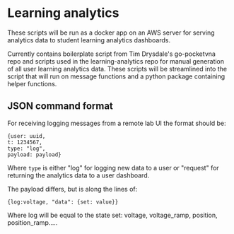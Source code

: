 # Learning analytics

These scripts will be run as a docker app on an AWS server for serving analytics data to student learning analytics dashboards.

Currently contains boilerplate script from Tim Drysdale's go-pocketvna repo and scripts used in the learning-analytics repo for manual generation of all user learning analytics data. These scripts will be streamlined into the script that will run on message functions and a python package containing helper functions.


## JSON command format

For receiving logging messages from a remote lab UI the format should be:

```
{user: uuid, 
t: 1234567, 
type: "log", 
payload: payload}
```

Where ```type``` is either "log" for logging new data to a user or "request" for returning the analytics data to a user dashboard.

The payload differs, but is along the lines of:

```
{log:voltage, "data": {set: value}}
```

Where log will be equal to the state set: voltage, voltage_ramp, position, position_ramp.....